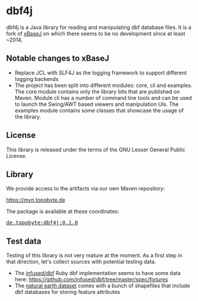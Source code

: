 # dbf4j

dbf4j is a Java library for reading and manipulating dbf database files.
It is a fork of [xBaseJ](https://sourceforge.net/projects/xbasej/) on which
there seems to be no development since at least ~2014.

## Notable changes to xBaseJ

* Replace JCL with SLF4J as the logging framework to support different
  logging backends
* The project has been split into different modules: core, cli and examples.
  The core module contains only the library bits that are published on
  Maven. Module cli has a number of command line tools and can be used to
  launch the Swing/AWT based viewers and manipulation UIs.
  The examples module contains some classes that showcase the usage of the
  library.

## License

This library is released under the terms of the GNU Lesser General Public
License.

## Library

We provide access to the artifacts via our own Maven repository:

<https://mvn.topobyte.de>

The package is available at these coordinates:

<pre>
<a href="https://mvn.topobyte.de/de/topobyte/dbf4j/0.1.0/">de.topobyte:dbf4j:0.1.0</a>
</pre>

## Test data

Testing of this library is not very mature at the moment. As a first step
in that direction, let's collect sources with potential testing data.

* The [infused/dbf](https://github.com/infused/dbf) Ruby dbf implementation
  seems to have some data here:
  https://github.com/infused/dbf/tree/master/spec/fixtures
* The [natural earth dataset](https://github.com/nvkelso/natural-earth-vector)
  comes with a bunch of shapefiles that include dbf databases for storing
  feature attributes
